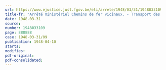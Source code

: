 ```yaml
---
url: https://www.ejustice.just.fgov.be/eli/arrete/1948/03/31/1948033109/justel
title-fr: "Arrêté ministériel Chemins de fer vicinaux. - Transport des prisonniers politiques invalides de la guerre 1940-1945"
date: 1948-03-31
source:
number: 1948033109
page: 888888
case: 1948-03-31/09
publication: 1948-04-10
starts:
modifies:
pdf-original:
pdf-consolidated:
---
```


